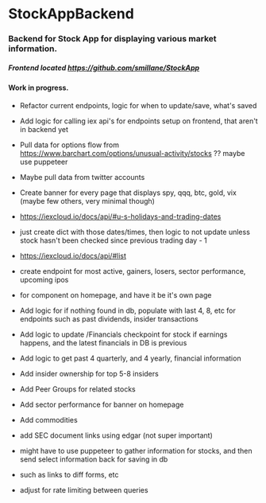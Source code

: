 # StockAppBackend
### Backend for Stock App for displaying various market information.

##### Frontend located https://github.com/smillane/StockApp

#### Work in progress.

- Refactor current endpoints, logic for when to update/save, what's saved
- Add logic for calling iex api's for endpoints setup on frontend, that aren't in backend yet


- Pull data for options flow from https://www.barchart.com/options/unusual-activity/stocks ?? maybe use puppeteer
- Maybe pull data from twitter accounts


- Create banner for every page that displays spy, qqq, btc, gold, vix (maybe few others, very minimal though)


- https://iexcloud.io/docs/api/#u-s-holidays-and-trading-dates
- just create dict with those dates/times, then logic to not update unless stock hasn't been checked since previous trading day - 1


- https://iexcloud.io/docs/api/#list
- create endpoint for most active, gainers, losers, sector performance, upcoming ipos
- for component on homepage, and have it be it's own page


- Add logic for if nothing found in db, populate with last 4, 8, etc for endpoints such as past dividends, insider transactions


- Add logic to update /Financials checkpoint for stock if earnings happens, and the latest financials in DB is previous
- Add logic to get past 4 quarterly, and 4 yearly, financial information
- Add insider ownership for top 5-8 insiders
- Add Peer Groups for related stocks
- Add sector performance for banner on homepage
- Add commodities


- add SEC document links using edgar (not super important)
- might have to use puppeteer to gather information for stocks, and then send select information back for saving in db
- such as links to diff forms, etc
- adjust for rate limiting between queries